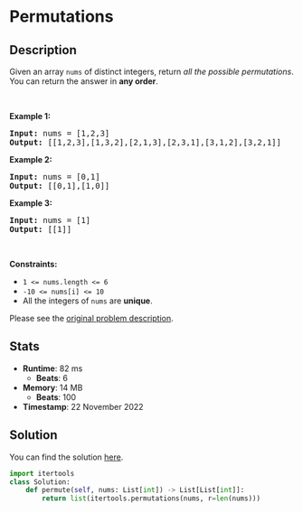 # Permutations

## Description

<p>Given an array <code>nums</code> of distinct integers, return <em>all the possible permutations</em>. You can return the answer in <strong>any order</strong>.</p>

<p>&nbsp;</p>
<p><strong class="example">Example 1:</strong></p>
<pre><strong>Input:</strong> nums = [1,2,3]
<strong>Output:</strong> [[1,2,3],[1,3,2],[2,1,3],[2,3,1],[3,1,2],[3,2,1]]
</pre><p><strong class="example">Example 2:</strong></p>
<pre><strong>Input:</strong> nums = [0,1]
<strong>Output:</strong> [[0,1],[1,0]]
</pre><p><strong class="example">Example 3:</strong></p>
<pre><strong>Input:</strong> nums = [1]
<strong>Output:</strong> [[1]]
</pre>
<p>&nbsp;</p>
<p><strong>Constraints:</strong></p>

<ul>
	<li><code>1 &lt;= nums.length &lt;= 6</code></li>
	<li><code>-10 &lt;= nums[i] &lt;= 10</code></li>
	<li>All the integers of <code>nums</code> are <strong>unique</strong>.</li>
</ul>


Please see the [original problem description](https://leetcode.com/problems/permutations/).

## Stats

- **Runtime**: 82 ms
    - **Beats**: 6
- **Memory**: 14 MB
    - **Beats**: 100
- **Timestamp**: 22 November 2022

## Solution

You can find the solution [here](./permutations.py).

```python
import itertools
class Solution:
    def permute(self, nums: List[int]) -> List[List[int]]:
        return list(itertools.permutations(nums, r=len(nums)))
```
